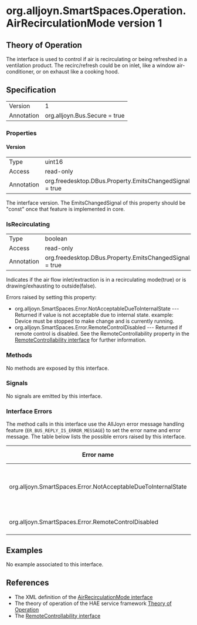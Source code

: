 # org.alljoyn.SmartSpaces.Operation.AirRecirculationMode version 1

## Theory of Operation

The interface is used to control if air is recirculating or being refreshed in a 
ventilation product.  The recirc/refresh could be on inlet, like a window air-
conditioner, or on exhaust like a cooking hood.


## Specification

|            |                               |
| ---------- | ----------------------------- |
| Version    | 1                             |
| Annotation | org.alljoyn.Bus.Secure = true |

### Properties

#### Version

|            |                                                         |
| ---------- | ------------------------------------------------------- |
| Type       | uint16                                                  |
| Access     | read-only                                               |
| Annotation | org.freedesktop.DBus.Property.EmitsChangedSignal = true |

The interface version.  The EmitsChangedSignal of this property should be "const"
once that feature is implemented in core.

### IsRecirculating

|            |                                                          |
| ---------- | -------------------------------------------------------- |
| Type       | boolean                                                  |
| Access     | read-only                                                |
| Annotation | org.freedesktop.DBus.Property.EmitsChangedSignal = true  |

Indicates if the air flow inlet/extraction is in a recirculating mode(true) or 
is drawing/exhausting to outside(false).

Errors raised by setting this property:

* org.alljoyn.SmartSpaces.Error.NotAcceptableDueToInternalState --- Returned
if value is not acceptable due to internal state.  example: Device must be
stopped to make change and is currently running.
* org.alljoyn.SmartSpaces.Error.RemoteControlDisabled --- Returned if 
remote control is disabled. See the RemoteControllability property in the 
[RemoteControllability interface](RemoteControllability-v1) for further information.


### Methods

No methods are exposed by this interface.

### Signals

No signals are emitted by this interface.

### Interface Errors

The method calls in this interface use the AllJoyn error message handling feature
(`ER_BUS_REPLY_IS_ERROR_MESSAGE`) to set the error name and error message.
The table below lists the possible errors raised by this interface.

| Error name                                                    | Error message                                      |
|---------------------------------------------------------------|----------------------------------------------------|
| org.alljoyn.SmartSpaces.Error.NotAcceptableDueToInternalState | The value is not acceptable due to internal state  |
| org.alljoyn.SmartSpaces.Error.RemoteControlDisabled           | Remote control is disabled                         |

## Examples

No example associated to this interface.

## References

* The XML definition of the [AirRecirculationMode interface](AirRecirculationMode-v1.xml)
* The theory of operation of the HAE service framework [Theory of Operation](/org.alljoyn.SmartSpaces/theory-of-operation-v1)
* The [RemoteControllability interface](RemoteControllability-v1)


